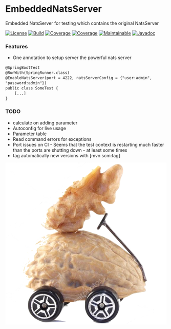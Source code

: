 # EmbeddedNatsServer
Embedded NatsServer for testing which contains the original NatsServer

[![License][License-Image]][License-Url]
[![Build][Build-Status-Image]][Build-Status-Url] 
[![Coverage][Coverage-image]][Coverage-Url] 
[![Coverage][Version-image]][Version-Url] 
[![Maintainable][Maintainable-image]][Maintainable-Url] 
[![Javadoc][javadoc-image]][javadoc-Url] 

### Features
* One annotation to setup server the powerful nats server
```
@SpringBootTest
@RunWith(SpringRunner.class)
@EnableNatsServer(port = 4222, natsServerConfig = {"user:admin", "password:admin"})
public class SomeTest {
    [...]
}
```

### TODO
* calculate on adding parameter
* Autoconfig for live usage
* Parameter table
* Read command errors for exceptions
* Port issues on CI - Seems that the test context is restarting much faster than the ports are shutting down - at least some times
* tag automatically new versions with [mvn scm:tag]

![EmbeddedNatsServer](src/test/resources/banner.png "EmbeddedNatsServer")

[License-Url]: https://www.apache.org/licenses/LICENSE-2.0
[License-Image]: https://img.shields.io/badge/License-Apache2-blue.svg
[github-release]: https://github.com/YunaBraska/EmbeddedNatsServer
[Build-Status-Url]: https://travis-ci.org/YunaBraska/EmbeddedNatsServer
[Build-Status-Image]: https://travis-ci.org/YunaBraska/EmbeddedNatsServer.svg?branch=master
[Coverage-Url]: https://codecov.io/gh/YunaBraska/EmbeddedNatsServer?branch=master
[Coverage-image]: https://codecov.io/gh/YunaBraska/EmbeddedNatsServer/branch/master/graphs/badge.svg
[Version-url]: https://github.com/YunaBraska/EmbeddedNatsServer
[Version-image]: https://badge.fury.io/gh/YunaBraska%2FEmbeddedNatsServer.svg
[Maintainable-Url]: https://codeclimate.com/github/YunaBraska/EmbeddedNatsServer
[Maintainable-image]: https://codeclimate.com/github/YunaBraska/EmbeddedNatsServer.svg
[Javadoc-url]: https://github.com/YunaBraska/EmbeddedNatsServer
[Javadoc-image]: http://javadoc.io/badge/github/YunaBraska/EmbeddedNatsServer.svg